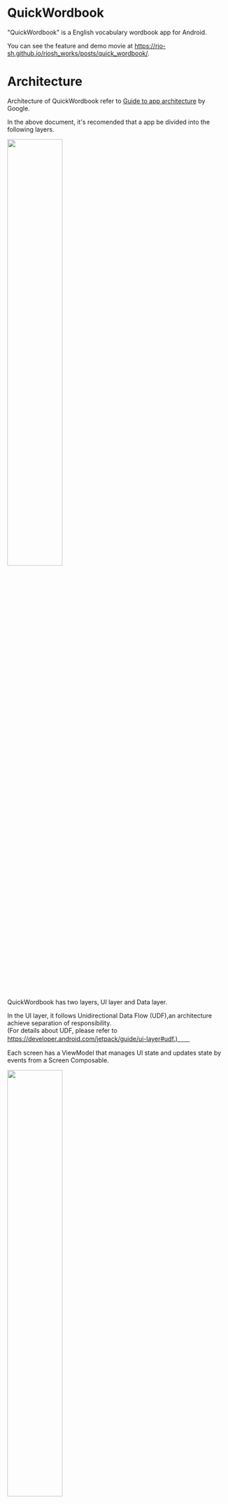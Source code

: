 # QuickWordbook

"QuickWordbook" is a English vocabulary wordbook app for Android.  

You can see the feature and demo movie at https://rio-sh.github.io/riosh_works/posts/quick_wordbook/.

# Architecture

Architecture of QuickWordbook refer to [Guide to app architecture](https://developer.android.com/jetpack/guide) by Google.  

In the above document, it's recomended that a app be divided into the following layers.  

<img src="https://developer.android.com/topic/libraries/architecture/images/mad-arch-overview.png" width=50%>  
  

QuickWordbook has two layers, UI layer and Data layer.

In the UI layer, it follows Unidirectional Data Flow (UDF),an architecture achieve separation of responsibility.    
(For details about UDF, please refer to https://developer.android.com/jetpack/guide/ui-layer#udf.)　　

Each screen has a ViewModel that manages UI state and updates state by events from a Screen Composable.  

<img src="https://developer.android.com/topic/libraries/architecture/images/mad-arch-ui-udf.png" width=50%>  

In the Data layer, it follows repository pattern.  
This app has a repository and retrive data from a local database (Room) and a http client (Retrofit).  

<img src="https://developer.android.com/topic/libraries/architecture/images/mad-arch-data-overview.png" width=50%>  

This http client is used for the auto translation feature in the app. It accesses to [Google Apps Script](https://www.google.com/script/start/)

# Dev environment
IDE : Android Studio Bumblebee | 2021.1.1 Patch 2  
Kotlin : 1.6.10  
Gradle : 7.0.2  
Java : 11  
minSdk : 21  
targetSdk : 31  